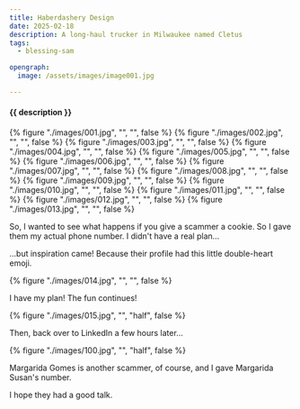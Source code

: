 ```yaml
---
title: Haberdashery Design
date: 2025-02-18
description: A long-haul trucker in Milwaukee named Cletus
tags:
  - blessing-sam

opengraph:
  image: /assets/images/image001.jpg

---
```


<h4>{{ description }}</h4>

{% figure "./images/001.jpg", "", "", false %}
{% figure "./images/002.jpg", "", "", false %}
{% figure "./images/003.jpg", "", "", false %}
{% figure "./images/004.jpg", "", "", false %}
{% figure "./images/005.jpg", "", "", false %}
{% figure "./images/006.jpg", "", "", false %}
{% figure "./images/007.jpg", "", "", false %}
{% figure "./images/008.jpg", "", "", false %}
{% figure "./images/009.jpg", "", "", false %}
{% figure "./images/010.jpg", "", "", false %}
{% figure "./images/011.jpg", "", "", false %}
{% figure "./images/012.jpg", "", "", false %}
{% figure "./images/013.jpg", "", "", false %}

So, I wanted to see what happens if you give a scammer a cookie.  So I gave them my actual phone number.  I didn't have a real plan...

...but inspiration came!  Because their profile had this little double-heart emoji.

{% figure "./images/014.jpg", "", "", false %}

I have my plan!  The fun continues!

{% figure "./images/015.jpg", "", "half", false %}

Then, back over to LinkedIn a few hours later...

{% figure "./images/100.jpg", "", "half", false %}

Margarida Gomes is another scammer, of course, and I gave Margarida Susan's number.

I hope they had a good talk.

